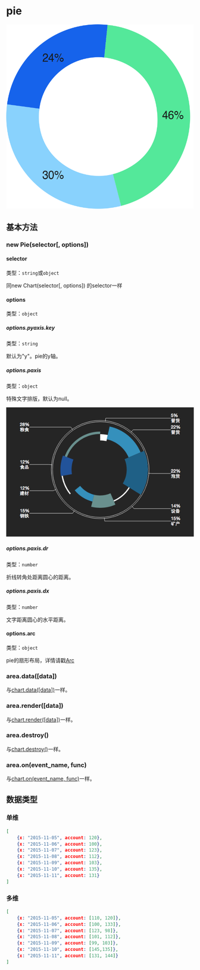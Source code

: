 # pie

![](pies_3.png)

## 基本方法

### new Pie(selector[, options])

#### selector
类型：`string`或`object`

同new Chart(selector[, options]) 的selector一样

#### options
类型：`object`

##### options.pyaxis.key
类型：`string`

默认为"y"。pie的y轴。

##### options.paxis
类型：`object`

特殊文字排版，默认为null。

![](pie-demo.png)

##### options.paxis.dr
类型：`number`

折线转角处距离圆心的距离。

##### options.paxis.dx
类型：`number`

文字距离圆心的水平距离。

#### options.arc
类型：`object`

pie的扇形布局，详情请戳[Arc](../plugin/wedget/arc.md)



### area.data([data])
与[chart.data([data])](./chart.md)一样。

### area.render([data])

与[chart.render([data])](./chart.md)一样。


### area.destroy()
与[chart.destroy()](./chart.md)一样。

### area.on(event_name, func)
与[chart.on(event_name, func)](./chart.md)一样。

## 数据类型

### 单维
```json
[
    {x: "2015-11-05", account: 120},
    {x: "2015-11-06", account: 100},
    {x: "2015-11-07", account: 123},
    {x: "2015-11-08", account: 112},
    {x: "2015-11-09", account: 103},
    {x: "2015-11-10", account: 135},
    {x: "2015-11-11", account: 131}
]
```

### 多维
```json
[
    {x: "2015-11-05", account: [110, 120]},
    {x: "2015-11-06", account: [100, 133]},
    {x: "2015-11-07", account: [123, 98]},
    {x: "2015-11-08", account: [101, 112]},
    {x: "2015-11-09", account: [99, 103]},
    {x: "2015-11-10", account: [145,135]},
    {x: "2015-11-11", account: [131, 144]}
]
```